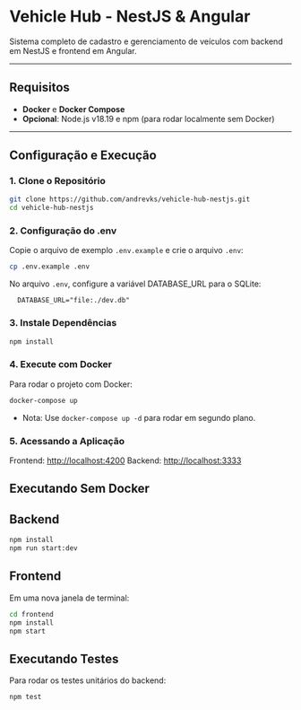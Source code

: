# Vehicle Hub - NestJS & Angular

Sistema completo de cadastro e gerenciamento de veículos com backend em NestJS e frontend em Angular.

---

## Requisitos

- **Docker** e **Docker Compose**
- **Opcional**: Node.js v18.19 e npm (para rodar localmente sem Docker)

---

## Configuração e Execução

### 1. Clone o Repositório

```bash
git clone https://github.com/andrevks/vehicle-hub-nestjs.git
cd vehicle-hub-nestjs
```

### 2. Configuração do .env

Copie o arquivo de exemplo `.env.example` e crie o arquivo `.env`:

```bash
cp .env.example .env
```

No arquivo `.env`, configure a variável DATABASE_URL para o SQLite:

```plain
  DATABASE_URL="file:./dev.db"
```

### 3. Instale Dependências

```bash
npm install

```

### 4. Execute com Docker
Para rodar o projeto com Docker:

```bash
docker-compose up
```
- Nota: Use `docker-compose up -d` para rodar em segundo plano.

### 5. Acessando a Aplicação
Frontend: [http://localhost:4200](http://localhost:4200)
Backend: [http://localhost:3333](http://localhost:3333)

## Executando Sem Docker
## Backend

```bash
npm install
npm run start:dev
```

## Frontend
Em uma nova janela de terminal:

```bash
cd frontend
npm install
npm start
```

## Executando Testes
Para rodar os testes unitários do backend:

```bash
npm test
```
